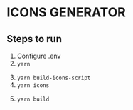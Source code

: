 <!--
    # This Repo Was sourced from the following two guides :
    https://blog.certa.dev/generating-react-icon-components-from-figma#heading-problem-1
    https://dev.to/alexeagleson/how-to-create-and-publish-a-react-component-library-2oe#building-your-library

    YOU NEED ADMIN PRIVELEGE ON FIGMA TO BE ABLE TO RUN THIS REPO
-->

# ICONS GENERATOR

## Steps to run

1. Configure .env
2. `yarn`
<!-- Builds the code -->
3. `yarn build-icons-script`
   <!-- Pulls figma icons and builds components -->
4. `yarn icons`
<!-- Builds the compiled icon components -->
5. `yarn build`
